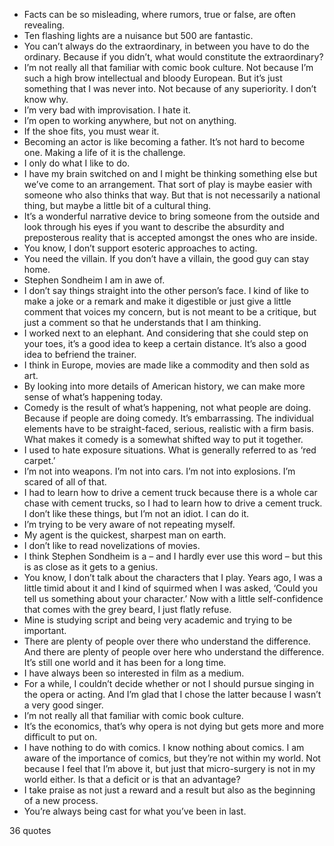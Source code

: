  - Facts can be so misleading, where rumors, true or false, are often revealing.
 - Ten flashing lights are a nuisance but 500 are fantastic.
 - You can’t always do the extraordinary, in between you have to do the ordinary. Because if you didn’t, what would constitute the extraordinary?
 - I’m not really all that familiar with comic book culture. Not because I’m such a high brow intellectual and bloody European. But it’s just something that I was never into. Not because of any superiority. I don’t know why.
 - I’m very bad with improvisation. I hate it.
 - I’m open to working anywhere, but not on anything.
 - If the shoe fits, you must wear it.
 - Becoming an actor is like becoming a father. It’s not hard to become one. Making a life of it is the challenge.
 - I only do what I like to do.
 - I have my brain switched on and I might be thinking something else but we’ve come to an arrangement. That sort of play is maybe easier with someone who also thinks that way. But that is not necessarily a national thing, but maybe a little bit of a cultural thing.
 - It’s a wonderful narrative device to bring someone from the outside and look through his eyes if you want to describe the absurdity and preposterous reality that is accepted amongst the ones who are inside.
 - You know, I don’t support esoteric approaches to acting.
 - You need the villain. If you don’t have a villain, the good guy can stay home.
 - Stephen Sondheim I am in awe of.
 - I don’t say things straight into the other person’s face. I kind of like to make a joke or a remark and make it digestible or just give a little comment that voices my concern, but is not meant to be a critique, but just a comment so that he understands that I am thinking.
 - I worked next to an elephant. And considering that she could step on your toes, it’s a good idea to keep a certain distance. It’s also a good idea to befriend the trainer.
 - I think in Europe, movies are made like a commodity and then sold as art.
 - By looking into more details of American history, we can make more sense of what’s happening today.
 - Comedy is the result of what’s happening, not what people are doing. Because if people are doing comedy. It’s embarrassing. The individual elements have to be straight-faced, serious, realistic with a firm basis. What makes it comedy is a somewhat shifted way to put it together.
 - I used to hate exposure situations. What is generally referred to as ‘red carpet.’
 - I’m not into weapons. I’m not into cars. I’m not into explosions. I’m scared of all of that.
 - I had to learn how to drive a cement truck because there is a whole car chase with cement trucks, so I had to learn how to drive a cement truck. I don’t like these things, but I’m not an idiot. I can do it.
 - I’m trying to be very aware of not repeating myself.
 - My agent is the quickest, sharpest man on earth.
 - I don’t like to read novelizations of movies.
 - I think Stephen Sondheim is a – and I hardly ever use this word – but this is as close as it gets to a genius.
 - You know, I don’t talk about the characters that I play. Years ago, I was a little timid about it and I kind of squirmed when I was asked, ‘Could you tell us something about your character.’ Now with a little self-confidence that comes with the grey beard, I just flatly refuse.
 - Mine is studying script and being very academic and trying to be important.
 - There are plenty of people over there who understand the difference. And there are plenty of people over here who understand the difference. It’s still one world and it has been for a long time.
 - I have always been so interested in film as a medium.
 - For a while, I couldn’t decide whether or not I should pursue singing in the opera or acting. And I’m glad that I chose the latter because I wasn’t a very good singer.
 - I’m not really all that familiar with comic book culture.
 - It’s the economics, that’s why opera is not dying but gets more and more difficult to put on.
 - I have nothing to do with comics. I know nothing about comics. I am aware of the importance of comics, but they’re not within my world. Not because I feel that I’m above it, but just that micro-surgery is not in my world either. Is that a deficit or is that an advantage?
 - I take praise as not just a reward and a result but also as the beginning of a new process.
 - You’re always being cast for what you’ve been in last.

36 quotes